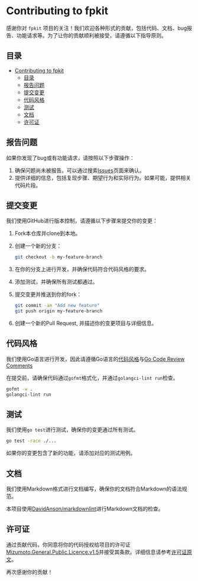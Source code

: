 # Contributing to fpkit

感谢你对 `fpkit` 项目的关注！我们欢迎各种形式的贡献，包括代码、文档、bug报告、功能请求等。为了让你的贡献顺利被接受，请遵循以下指导原则。

## 目录

- [Contributing to fpkit](#contributing-to-fpkit)
  - [目录](#目录)
  - [报告问题](#报告问题)
  - [提交变更](#提交变更)
  - [代码风格](#代码风格)
  - [测试](#测试)
  - [文档](#文档)
  - [许可证](#许可证)

## 报告问题

如果你发现了bug或有功能请求，请按照以下步骤操作：

1. 确保问题尚未被报告。可以通过搜索[Issues](https://github.com/mizumoto-cn/fpkit/issues)页面来确认。
2. 提供详细的信息，包括复现步骤、期望行为和实际行为。如果可能，提供相关代码片段。

## 提交变更

我们使用GitHub进行版本控制，请遵循以下步骤来提交你的变更：

1. Fork本仓库并clone到本地。
2. 创建一个新的分支：

    ```sh
    git checkout -b my-feature-branch
    ```

3. 在你的分支上进行开发，并确保代码符合代码风格的要求。
4. 添加测试，并确保所有测试都通过。
5. 提交变更并推送到你的fork：

    ```sh
    git commit -am "Add new feature"
    git push origin my-feature-branch
    ```

6. 创建一个新的Pull Request, 并描述你的变更项目与详细信息。

## 代码风格

我们使用Go语言进行开发，因此请遵循Go语言的[代码风格](https://golang.org/doc/effective_go.html)与[Go Code Review Comments](https://go.dev/wiki/CodeReviewComments)

在提交前，请确保代码通过`gofmt`格式化，并通过`golangci-lint run`检查。

```sh
gofmt -w .
golangci-lint run
```

## 测试

我们使用`go test`进行测试，确保你的变更通过所有测试。

```sh
go test -race ./...
```

如果你的变更包含了新的功能，请添加对应的测试用例。

## 文档

我们使用Markdown格式进行文档编写，确保你的文档符合Markdown的语法规范。

本项目使用[DavidAnson/markdownlint](https://github.com/DavidAnson/markdownlint)进行Markdown文档的检查。

## 许可证

通过贡献代码，你同意将你的代码授权给项目的许可证[Mizumoto.General.Public.Licence.v1.5](./LICENSE)并接受其条款。详细信息请参考[许可证原文](./licensing/Mizumoto.General.Public.License.v1.5.md)。

再次感谢你的贡献！
